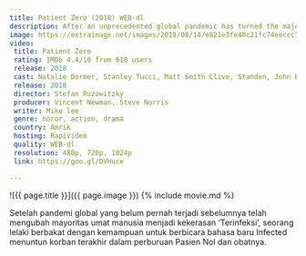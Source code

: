 ```yaml
---
title: Patient Zero (2018) WEB-dl
description: After an unprecedented global pandemic has turned the majority of humankind into violent 'Infected'
image: https://extraimage.net/images/2018/08/14/e821e3fe40c21fc74eeccc7544243140.jpg
video:
 title: Patient Zero
 rating: IMDb 4.4/10 from 618 users
 release: 2018
 cast: Natalie Dormer, Stanley Tucci, Matt Smith Clive, Standen, John Bradley, Agyness Deyn, Dilyana Bouklieva, James Northcote, Jorge Leon Martinez, Anastasia Harrold, Joshua Osei, Colin McFarlane, Pippa Bennett-Warner, Yumiko Hanasaka, Daniel Westwood, Susanna Herbert
 release: 2018
 director: Stefan Ruzowitzky
 producer: Vincent Newman, Steve Norris
 writer: Mike lee
 genre: horor, action, drama
 country: Amrik
 hosting: RapiVideo
 quality: WEB-dl
 resolution: 480p, 720p, 1024p
 link: https://goo.gl/DVHuce

---
```

![{{ page.title }}]({{ page.image }})
{% include movie.md %}

Setelah pandemi global yang belum pernah terjadi sebelumnya telah mengubah mayoritas umat manusia menjadi kekerasan ‘Terinfeksi’, seorang lelaki berbakat dengan kemampuan untuk berbicara bahasa baru Infected menuntun korban terakhir dalam perburuan Pasien Nol dan obatnya.
